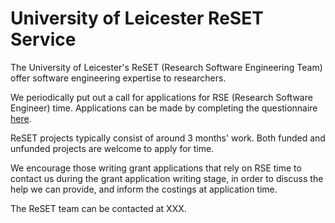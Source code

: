 # University of Leicester ReSET Service

The University of Leicester's ReSET (Research Software Engineering Team) offer software engineering expertise to researchers.

We periodically put out a call for applications for RSE (Research Software Engineer) time. Applications can be made by completing the questionnaire [here](https://leicester.onlinesurveys.ac.uk/reset "Application Questionnaire").

ReSET projects typically consist of around 3 months' work. Both funded and unfunded projects are welcome to apply for time.

We encourage those writing grant applications that rely on RSE time to contact us during the grant application writing stage, in order to discuss the help we can provide, and inform the costings at application time.

The ReSET team can be contacted at XXX.

